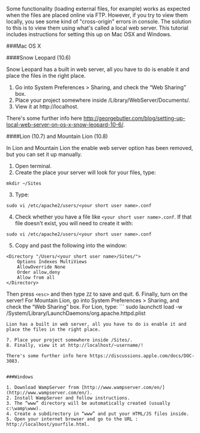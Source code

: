 Some functionality (loading external files, for example) works as expected when the files are placed online via FTP. However, if you try to view them locally, you see some kind of "cross-origin" errors in console. The solution to this is to view them using what's called a local web server. This tutorial includes instructions for setting this up on Mac OSX and Windows.

###Mac OS X

####Snow Leopard (10.6)

Snow Leopard has a built in web server, all you have to do is enable it and place the files in the right place.

1. Go into Sys­tem Pref­er­ences > Shar­ing, and check the “Web Shar­ing” box.
2. Place your project somewhere inside /Library/WebServer/Documents/.
3. View it at http://localhost.

There's some further info here http://georgebutler.com/blog/setting-up-local-web-server-on-os-x-snow-leopard-10-6/.


####Lion (10.7) and Mountain Lion (10.8)

In Lion and Mountain Lion the enable web server option has been removed, but you can set it up manually.

1. Open terminal.
2. Create the place your server will look for your files, type:
```
mkdir ~/Sites
```

3. Type:
```
sudo vi /etc/apache2/users/<your short user name>.conf
```
4. Check whether you have a file like ```<your short user name>.conf```. If that file doesn't exist, you will need to create it with:
```
sudo vi /etc/apache2/users/<your short user name>.conf
```
5. Copy and past the following into the window:
```
<Directory "/Users/<your short user name>/Sites/">
    Options Indexes MultiViews
    AllowOverride None
    Order allow,deny
    Allow from all
</Directory>
```
Then press ```<esc>``` and then type ```ZZ``` to save and quit.
6. Finally, turn on the server! For Mountain Lion, go into Sys­tem Pref­er­ences > Shar­ing, and check the “Web Shar­ing” box.
For Lion, type: ```
sudo launchctl load -w /System/Library/LaunchDaemons/org.apache.httpd.plist
``` 
Lion has a built in web server, all you have to do is enable it and place the files in the right place.

7. Place your project somewhere inside /Sites/.
8. Finally, view it at http://localhost/~username/!

There's some further info here https://discussions.apple.com/docs/DOC-3083.


###Windows

1. Download WampServer from [http://www.wampserver.com/en/](http://www.wampserver.com/en/).
2. Install WampServer and follow instructions.
3. The “www” directory will be automatically created (usually c:\wamp\www).
4. Create a subdirectory in “www” and put your HTML/JS files inside.
5. Open your internet browser and go to the URL : http://localhost/yourfile.html.